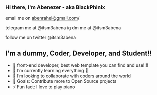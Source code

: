 ### Hi there, I'm Abenezer - aka BlackPhinix  

email me on abenrahel@gmail.com/

telegram me at @itsm3abena
ig dm me at @itsm3abena

follow me on twitter @itsm3abena

## I'm a dummy, Coder, Developer, and Student!!

- 🔭 front-end developer, best web template you can find and use!!!!
- 🌱 I’m currently learning everything 🤣
- 👯 I’m looking to collaborate with coders around the world
- 🥅 Goals: Contribute more to Open Source projects
- ⚡ Fun fact: I love to play piano 




